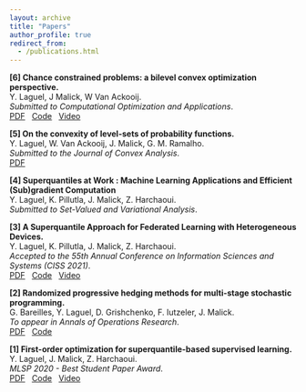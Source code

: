 ```yaml
---
layout: archive
title: "Papers"
author_profile: true
redirect_from:
  - /publications.html
---
```


**[6] Chance constrained problems: a bilevel convex optimization perspective.**  
Y. Laguel, J Malick, W Van Ackooij.  
*Submitted to Computational Optimization and Applications*.  
[PDF](https://yassine-laguel.github.io/files/taco-paper.pdf) &nbsp;
[Code](https://github.com/yassine-laguel/taco) &nbsp;
[Video](https://www.youtube.com/watch?v=KB3sV-trEy4&list)  

**[5] On the convexity of level-sets of probability functions.**  
Y. Laguel, W. Van Ackooij, J. Malick, G. M. Ramalho.  
*Submitted to the Journal of Convex Analysis*.  
[PDF](/files/transconcavity-paper.pdf)  

**[4] Superquantiles at Work : Machine Learning Applications and Efficient (Sub)gradient Computation**  
Y. Laguel, K. Pillutla, J. Malick, Z. Harchaoui.  
*Submitted to Set-Valued and Variational Analysis*.  

**[3] A Superquantile Approach for Federated Learning with Heterogeneous Devices.**  
Y. Laguel, K. Pillutla, J. Malick, Z. Harchaoui.  
*Accepted to the 55th Annual Conference on Information Sciences and Systems (CISS 2021)*.  
[PDF](https://arxiv.org/pdf/2002.11223.pdf) &nbsp;
[Code](https://github.com/krishnap25/simplicial-fl) &nbsp;
[Video](https://www.youtube.com/watch?v=W-oNzU04Y8I)

**[2] Randomized progressive hedging methods for multi-stage stochastic programming.**  
G. Bareilles, Y. Laguel, D. Grishchenko, F. Iutzeler, J. Malick.  
*To appear in Annals of Operations Research*.  
[PDF](https://hal.archives-ouvertes.fr/hal-02946615/document) &nbsp;
[Code](https://github.com/yassine-laguel/RandomizedProgressiveHedging.jl)

**[1] First-order optimization for superquantile-based supervised learning.**  
Y. Laguel, J. Malick, Z. Harchaoui.  
*MLSP 2020 - Best Student Paper Award*.  
[PDF](https://arxiv.org/abs/2009.14575) &nbsp;
[Code](https://github.com/yassine-laguel/spqr) &nbsp;
[Video](https://www.youtube.com/watch?v=JRWvWxOxRiQ)  

<!--
{% if author.googlescholar %}
  You can also find my articles on <u><a href="{{author.googlescholar}}">my Google Scholar profile</a>.</u>
{% endif %}

{% include base_path %}

{% for post in site.publications reversed %}
  {% include archive-single.html %}
{% endfor %} -->
